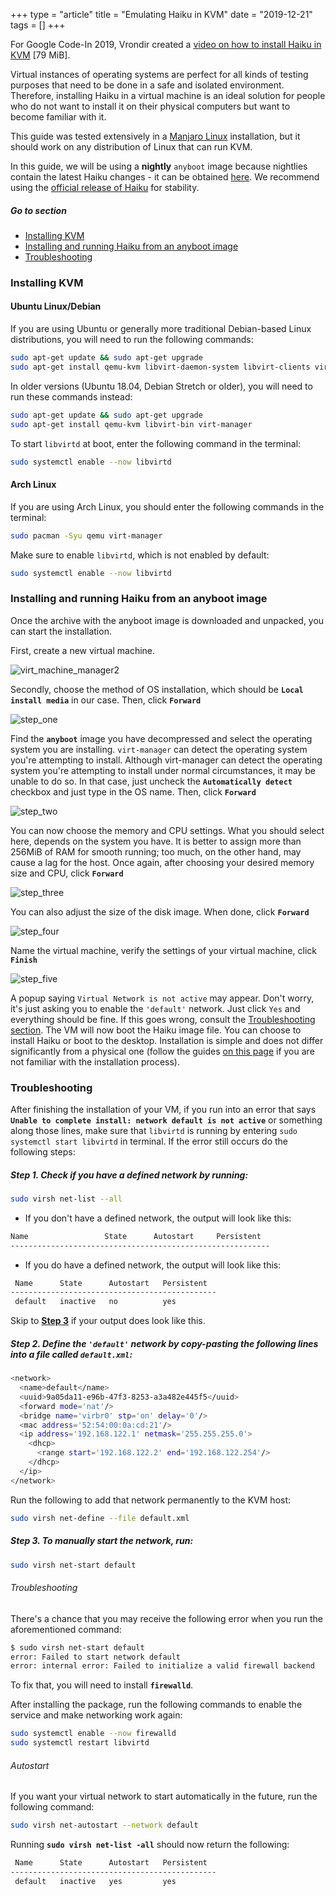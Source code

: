 +++
type = "article"
title = "Emulating Haiku in KVM"
date = "2019-12-21"
tags = []
+++

For Google Code-In 2019, Vrondir created a [video on how to install Haiku in KVM](http://haiku-files.org/files/media/GCI-2019_KVM_Vrondir.mp4) [79 MiB].

Virtual instances of operating systems are perfect for all kinds of testing purposes that need to be done in a safe and isolated environment. Therefore, installing Haiku in a virtual machine is an ideal solution for people who do not want to install it on their physical computers but want to become familiar with it.

This guide was tested extensively in a [Manjaro Linux](https://manjaro.org/) installation, but it should work on any distribution of Linux that can run KVM.

In this guide, we will be using a **nightly** ``anyboot`` image because nightlies contain the latest Haiku changes - it can be obtained [here](https://download.haiku-os.org/). We recommend using the [official release of Haiku](https://www.haiku-os.org/get-haiku) for stability.

##### Go to section

* [Installing KVM](#part_kvm)
* [Installing and running Haiku from an anyboot image](#part_iso)
* [Troubleshooting](#part_trouble)

### Installing KVM <a name="part_kvm"></a>

#### Ubuntu Linux/Debian

If you are using Ubuntu or generally more traditional Debian-based Linux distributions, you will need to run the following commands:

```sh
sudo apt-get update && sudo apt-get upgrade
sudo apt-get install qemu-kvm libvirt-daemon-system libvirt-clients virt-manager
```

In older versions (Ubuntu 18.04, Debian Stretch or older), you will need to run these commands instead:

```sh
sudo apt-get update && sudo apt-get upgrade
sudo apt-get install qemu-kvm libvirt-bin virt-manager
```

To start `libvirtd` at boot, enter the following command in the terminal:

```sh
sudo systemctl enable --now libvirtd
```

#### Arch Linux

If you are using Arch Linux, you should enter the following commands in the terminal:

```sh
sudo pacman -Syu qemu virt-manager
```

Make sure to enable `libvirtd`, which is not enabled by default:

```sh
sudo systemctl enable --now libvirtd
```

### Installing and running Haiku from an anyboot image <a name="part_iso"></a>

Once the archive with the anyboot image is downloaded and unpacked, you can start the installation.

First, create a new virtual machine.

![virt_machine_manager2](/files/guides/virtualizing/kvm/virt_machine_manager2.png)

Secondly, choose the method of OS installation, which should be **`Local install media`** in our case. Then, click **`Forward`**

![step_one](/files/guides/virtualizing/kvm/step_one.png)

Find the **``anyboot``** image you have decompressed and select the operating system you are installing. `virt-manager` can detect the operating system you're attempting to install. Although virt-manager can detect the operating system you're attempting to install under normal circumstances, it may be unable to do so. In that case, just uncheck the **`Automatically detect`** checkbox and just type in the OS name. Then, click **`Forward`**

![step_two](/files/guides/virtualizing/kvm/step_two.png)

You can now choose the memory and CPU settings. What you should select here, depends on the system you have. It is better to assign more than 256MiB of RAM for smooth running; too much, on the other hand, may cause a lag for the host. Once again, after choosing your desired memory size and CPU, click **`Forward`**

![step_three](/files/guides/virtualizing/kvm/step_three.png)

You can also adjust the size of the disk image. When done, click **`Forward`**

![step_four](/files/guides/virtualizing/kvm/step_four.png)

Name the virtual machine, verify the settings of your virtual machine, click **`Finish`**

![step_five](/files/guides/virtualizing/kvm/step_five.png)

A popup saying `Virtual Network is not active` may appear. Don't worry, it's just asking you to enable the ``'default'`` network. Just click `Yes` and everything should be fine. If this goes wrong, consult the [Troubleshooting section](#part_trouble).
The VM will now boot the Haiku image file. You can choose to install Haiku or boot to the desktop. Installation is simple and does not differ significantly from a physical one (follow the guides [on this page](/get-haiku/installation-guide) if you are not familiar with the installation process).

### Troubleshooting <a name="part_trouble"></a>

After finishing the installation of your VM, if you run into an error that says **``Unable to complete install: network default is not active``** or something along those lines, make sure that `libvirtd` is running by entering ``sudo systemctl start libvirtd`` in terminal.
If the error still occurs do the following steps:

##### Step 1. Check if you have a defined network by running: <a name="part_trouble_1"></a>

```sh
sudo virsh net-list --all
```

* If you don't have a defined network, the output will look like this:

```sh
Name                 State      Autostart     Persistent
----------------------------------------------------------
```

* If you do have a defined network, the output will look like this:

```sh
 Name      State      Autostart   Persistent
----------------------------------------------
 default   inactive   no          yes
```

Skip to **[Step 3](#part_trouble_3)** if your output does look like this.

##### Step 2. Define the ``'default'`` network by copy-pasting the following lines into a file called ``default.xml``: <a name="part_trouble_2"></a>

```sh
<network>
  <name>default</name>
  <uuid>9a05da11-e96b-47f3-8253-a3a482e445f5</uuid>
  <forward mode='nat'/>
  <bridge name='virbr0' stp='on' delay='0'/>
  <mac address='52:54:00:0a:cd:21'/>
  <ip address='192.168.122.1' netmask='255.255.255.0'>
    <dhcp>
      <range start='192.168.122.2' end='192.168.122.254'/>
    </dhcp>
  </ip>
</network>
```

Run the following to add that network permanently to the KVM host:

```sh
sudo virsh net-define --file default.xml
```

##### Step 3. To manually start the network, run: <a name="part_trouble_3"></a>

```sh
sudo virsh net-start default
```

###### Troubleshooting

There's a chance that you may receive the following error when you run the aforementioned command:

```sh
$ sudo virsh net-start default
error: Failed to start network default
error: internal error: Failed to initialize a valid firewall backend
```

To fix that, you will need to install **`firewalld`**.

After installing the package, run the following commands to enable the service and make networking work again:

```sh
sudo systemctl enable --now firewalld
sudo systemctl restart libvirtd
```

###### Autostart

If you want your virtual network to start automatically in the future, run the following command:

```sh
sudo virsh net-autostart --network default
```

Running **`sudo virsh net-list -all`** should now return the following:

```sh
 Name      State      Autostart   Persistent
----------------------------------------------
 default   inactive   yes         yes
```
